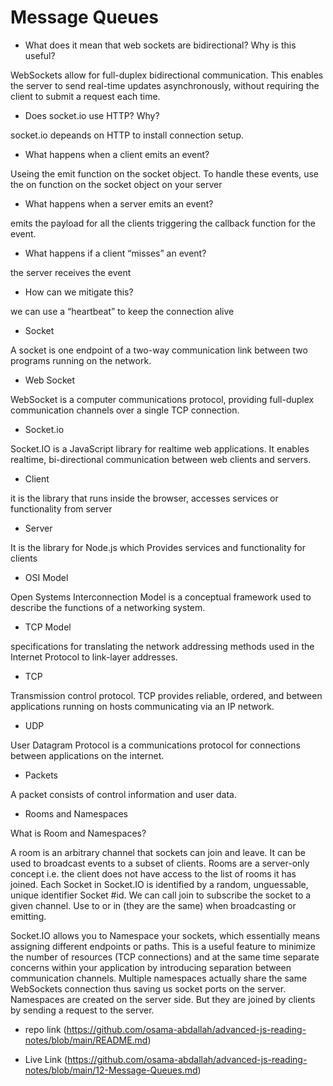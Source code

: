# Message Queues

* What does it mean that web sockets are bidirectional? Why is this useful?

WebSockets allow for full-duplex bidirectional communication. This enables the server to send real-time updates asynchronously, without requiring the client to submit a request each time.

* Does socket.io use HTTP? Why?

socket.io depeands on HTTP to install connection setup.

* What happens when a client emits an event?

Useing the emit function on the socket object. To handle these events, use the on function on the socket object on your server

* What happens when a server emits an event?

emits the payload for all the clients triggering the callback function for the event.

* What happens if a client “misses” an event?

the server receives the event

* How can we mitigate this?

we can use a “heartbeat” to keep the connection alive

* Socket

A socket is one endpoint of a two-way communication link between two programs running on the network.

* Web Socket

WebSocket is a computer communications protocol, providing full-duplex communication channels over a single TCP connection.

* Socket.io

Socket.IO is a JavaScript library for realtime web applications. It enables realtime, bi-directional communication between web clients and servers.

* Client

it is the library that runs inside the browser, accesses services or functionality from server

* Server

It is the library for Node.js which Provides services and functionality for clients

* OSI Model

Open Systems Interconnection Model is a conceptual framework used to describe the functions of a networking system.

* TCP Model

specifications for translating the network addressing methods used in the Internet Protocol to link-layer addresses.

* TCP

Transmission control protocol. TCP provides reliable, ordered, and between applications running on hosts communicating via an IP network.

* UDP

User Datagram Protocol is a communications protocol for connections between applications on the internet.

* Packets

A packet consists of control information and user data.

* Rooms and Namespaces

What is Room and Namespaces?

A room is an arbitrary channel that sockets can join and leave. It can be used to broadcast events to a subset of clients. Rooms are a server-only concept i.e. the client does not have access to the list of rooms it has joined. Each Socket in Socket.IO is identified by a random, unguessable, unique identifier Socket #id. We can call join to subscribe the socket to a given channel. Use to or in (they are the same) when broadcasting or emitting.

Socket.IO allows you to Namespace your sockets, which essentially means assigning different endpoints or paths. This is a useful feature to minimize the number of resources (TCP connections) and at the same time separate concerns within your application by introducing separation between communication channels. Multiple namespaces actually share the same WebSockets connection thus saving us socket ports on the server. Namespaces are created on the server side. But they are joined by clients by sending a request to the server.

- repo link (https://github.com/osama-abdallah/advanced-js-reading-notes/blob/main/README.md)

- Live Link (https://github.com/osama-abdallah/advanced-js-reading-notes/blob/main/12-Message-Queues.md)